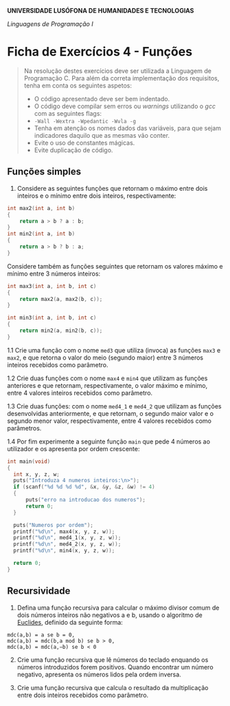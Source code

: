 **UNIVERSIDADE LUSÓFONA DE HUMANIDADES E TECNOLOGIAS**

*Linguagens de Programação I*

# Ficha de Exercícios 4 - Funções

> Na resolução destes exercícios deve ser utilizada a Linguagem de Programação C. Para além da correta implementação dos requisitos, tenha em conta os seguintes aspetos:
>* O código apresentado deve ser bem indentado. 
>* O código deve compilar sem erros ou *warnings* utilizando o *gcc* com as seguintes flags:
>* `-Wall -Wextra -Wpedantic -Wvla -g`
>* Tenha em atenção os nomes dados das variáveis, para que sejam indicadores daquilo que as mesmas vão conter.
>* Evite o uso de constantes mágicas. 
>* Evite duplicação de código. 

## Funções simples

1. Considere as seguintes funções que retornam o máximo entre dois inteiros e o mínimo entre dois inteiros, respectivamente:
```C
int max2(int a, int b)
{
    return a > b ? a : b;
}
int min2(int a, int b)
{
    return a > b ? b : a;
}
```
Considere também as funções seguintes que retornam os valores máximo e mínimo entre 3 números inteiros:
```C
int max3(int a, int b, int c)
{
	return max2(a, max2(b, c));
}

int min3(int a, int b, int c)
{
	return min2(a, min2(b, c));
}
```

  1.1 Crie uma função com o nome `med3` que utiliza (invoca) as funções `max3` e `max2`, e que retorna o valor do meio (segundo maior) entre 3 números inteiros recebidos como parâmetro.

  1.2 Crie duas funções com o nome `max4` e `min4` que utilizam as funções anteriores e que retornam, respectivamente, o valor máximo e mínimo, entre 4 valores inteiros recebidos como parâmetro.
  
  1.3 Crie duas funções: com o nome `med4_1` e `med4_2` que utilizam as funções desenvolvidas anteriormente, e que retornam, o segundo maior valor e o segundo menor valor, respectivamente, entre 4 valores recebidos como parâmetros.
  
  1.4 Por fim experimente a seguinte função `main` que pede 4 números ao utilizador e os apresenta por ordem crescente:
  
  ```C
int main(void)
{
	int x, y, z, w;
	puts("Introduza 4 numeros inteiros:\n>");
	if (scanf("%d %d %d %d", &x, &y, &z, &w) != 4)
	{
		puts("erro na introducao dos numeros");
		return 0;
	}

	puts("Numeros por ordem");
	printf("%d\n", max4(x, y, z, w));
	printf("%d\n", med4_1(x, y, z, w));
	printf("%d\n", med4_2(x, y, z, w));
	printf("%d\n", min4(x, y, z, w));

	return 0;
}
```


## Recursividade

1. Defina uma função recursiva para calcular o máximo divisor comum de dois números inteiros não negativos a e b, usando o algoritmo de [Euclides](https://pt.wikipedia.org/wiki/Algoritmo_de_Euclides), definido da seguinte forma:
```
mdc(a,b) = a se b = 0,
mdc(a,b) = mdc(b,a mod b) se b > 0,
mdc(a,b) = mdc(a,−b) se b < 0
```

2. Crie uma função recursiva que lê números do teclado enquando os números introduzidos forem positivos. Quando encontrar um número negativo, apresenta os números lidos pela ordem inversa.

3. Crie uma função recursiva que calcula o resultado da multiplicação entre dois inteiros recebidos como parâmetro.

